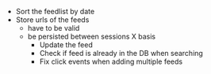 
- Sort the feedlist by date
- Store urls of the feeds
    - have to be valid
    - be persisted between sessions
        X basis 
        - Update the feed
        - Check if feed is already in the DB when searching
        - Fix click events when adding multiple feeds
        
    

